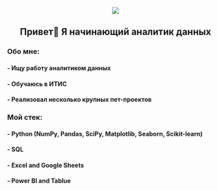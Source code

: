 <div align="center">
  <img src="https://i.gifer.com/4qo9.gif" align="center"/>
</div>

<h2 align="center">Привет👋 Я начинающий аналитик данных</h2>

<h3 align="left">Обо мне:</h3>
<h4 align="left">- Ищу работу аналитиком данных</h4>
<h4 align="left">- Обучаюсь в ИТИС</h4>
<h4 align="left">- Реализовал несколько крупных пет-проектов</h4>

<h3 align="left">Мой стек:</h3>

<div>
  <h4 align="left">- Python (NumPy, Pandas, SciPy, Matplotlib, Seaborn, Scikit-learn)</h4>
  <h4 align="left">- SQL</h4>
  <h4 align="left">- Excel and Google Sheets</h4>
  <h4 align="left">- Power BI and Tablue</h4>
</div>
